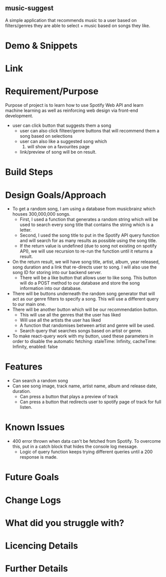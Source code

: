 ## music-suggest

A simple application that recommends music to a user based on filters/genres they are able to select + music based on songs they like.

# Demo & Snippets

# Link

# Requirement/Purpose

Purpose of project is to learn how to use Spotify Web API and learn machine learning as well as reinforcing web design via front-end development.

- user can click button that suggests them a song
  - user can also click filteer/genre buttons that will recommend them a song based on selections
  - user can also like a suggested song which
    1. will show on a favourites page
  - link/preview of song will be on result.

# Build Steps

# Design Goals/Approach

- To get a random song, I am using a database from musicbrainz which houses 300,000,000 songs.
  - First, I used a function that generates a random string which will be used to search every song title that contains the string which is a letter.
  - Second, I used the song title to put in the Spotify API query function and will search for as many results as possible using the song title.
  - If the return value is undefined (due to song not existing on spotify API), we will use recursion to re-run the function until it returns a result.
- On the return result, we will have song title, artist, album, year released, song duration and a link that re-directs user to song. I will also use the song ID for storing into our backend server.
  - There will be a like button that allows user to like song. This button will do a POST method to our database and store the song information into our database.
- There will be buttons underneath the random song generator that will act as our genre filters to specify a song. This will use a different query to our main one.
- There will be another button which will be our recommendation button.
  - This will use all the genres that the user has liked
  - Will use all the artists the user has liked
  - A function that randomises between artist and genre will be used.
  - Search query that searches songs based on artist or genre.
- To make react-query work with my button, used these parameters in order to disable the automatic fetching: staleTime: Infinity, cacheTime: Infinity, enabled: false

# Features

- Can search a random song
- Can see song image, track name, artist name, album and release date, duration.
  - Can press a button that plays a preview of track
  - Can press a button that redirects user to spotify page of track for full listen.

# Known Issues

- 400 error thrown when data can't be fetched from Spotify. To overcome this, put in a catch block that hides the console log message.
  - Logic of query function keeps trying different queries until a 200 response is made.

# Future Goals

# Change Logs

# What did you struggle with?

# Licencing Details

# Further Details
